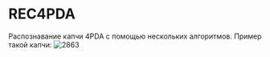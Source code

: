 # REC4PDA
Распознавание капчи 4PDA с помощью нескольких алгоритмов. Пример такой капчи: ![2863](https://turing.4pda.ru/captcha/16eda3ce1c1bdd748dda353271ec977e.gif)
